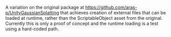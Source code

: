 A variation on the original package at https://github.com/aras-p/UnityGaussianSplatting that achieves creation of external files that can be loaded at runtime, rather than the ScriptableObject asset from the original.
Currently this is only a proof of concept and the runtime loading is a test using a hard-coded path.
